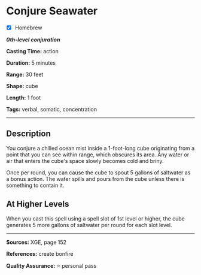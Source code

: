 # Conjure Seawater

- [x] Homebrew

***0th-level conjuration***

**Casting Time:** action

**Duration:** 5 minutes

**Range:** 30 feet

**Shape:** cube

**Length:** 1 foot

**Tags:** verbal, somatic, concentration

---

## Description
You conjure a chilled ocean mist inside a 1-foot-long cube originating from a point that you can see within range, which obscures its area.
Any water or air that enters the cube's space slowly becomes cold and briny.

Once per round, you can cause the cube to spout 5 gallons of saltwater as a bonus action.
The water spills and pours from the cube unless there is something to contain it.

## At Higher Levels
When you cast this spell using a spell slot of 1st level or higher, the cube generates 5 more gallons of saltwater per round for each slot level.

---

**Sources:** XGE, page 152

**References:** create bonfire

**Quality Assurance:** :star: personal pass
